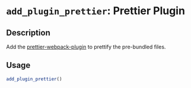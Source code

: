 # `add_plugin_prettier`: Prettier Plugin

## Description


 Add the [prettier-webpack-plugin](https://www.npmjs.com/package/prettier-webpack-plugin) to
 prettify the pre-bundled files.


## Usage

```r
add_plugin_prettier()
```



